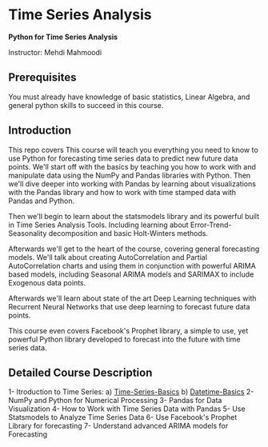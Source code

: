 # Time Series Analysis

**Python for Time Series Analysis**

Instructor: Mehdi Mahmoodi

## Prerequisites

You must already have knowledge of basic statistics, Linear Algebra, and general python skills to succeed in this course.

## Introduction

This repo covers This course will teach you everything you need to know to use Python for forecasting time series data to predict new future data points. We'll start off with the basics by teaching you how to work with and manipulate data using the NumPy and Pandas libraries with Python. Then we'll dive deeper into working with Pandas by learning about visualizations with the Pandas library and how to work with time stamped data with Pandas and Python.

Then we'll begin to learn about the statsmodels library and its powerful built in Time Series Analysis Tools. Including learning about Error-Trend-Seasonality decomposition and basic Holt-Winters methods.

Afterwards we'll get to the heart of the course, covering general forecasting models. We'll talk about creating AutoCorrelation and Partial AutoCorrelation charts and using them in conjunction with powerful ARIMA based models, including Seasonal ARIMA models and SARIMAX to include Exogenous data points.

Afterwards we'll learn about state of the art Deep Learning techniques with Recurrent Neural Networks that use deep learning to forecast future data points.

This course even covers Facebook's Prophet library, a simple to use, yet powerful Python library developed to forecast into the future with time series data.

## Detailed Course Description

1-  Itroduction to Time Series:
  a)  [Time-Series-Basics](https://github.com/MehdiMahmoodi/TimeSeries/blob/master/00-Intro-to-Time-Series/00-Time-Series-Basics.ipynb)
  b)  [Datetime-Basics](https://github.com/MehdiMahmoodi/TimeSeries/blob/master/00-Intro-to-Time-Series/01-Datetime-Basics.ipynb)
2-  NumPy and Python for Numerical Processing
3-  Pandas for Data Visualization
4-  How to Work with Time Series Data with Pandas
5-  Use Statsmodels to Analyze Time Series Data
6-  Use Facebook's Prophet Library for forecasting
7-  Understand advanced ARIMA models for Forecasting


